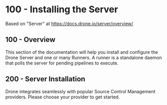 # 100 - Installing the Server

Based on "Server" at https://docs.drone.io/server/overview/

## 100 - Overview

This section of the documentation will help you install and configure the Drone Server and one or many Runners. A runner is a standalone daemon that polls the server for pending pipelines to execute.

## 200 - Server Installation

Drone integrates seamlessly with popular Source Control Management providers. Please choose your provider to get started.


